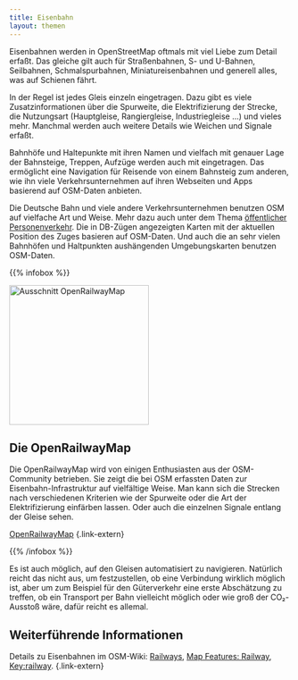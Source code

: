 ```yaml
---
title: Eisenbahn
layout: themen
---
```


Eisenbahnen werden in OpenStreetMap oftmals mit viel Liebe zum Detail erfaßt.
Das gleiche gilt auch für Straßenbahnen, S- und U-Bahnen, Seilbahnen,
Schmalspurbahnen, Miniatureisenbahnen und generell alles, was auf Schienen
fährt.

In der Regel ist jedes Gleis einzeln eingetragen. Dazu gibt es viele
Zusatzinformationen über die Spurweite, die Elektrifizierung der Strecke, die
Nutzungsart (Hauptgleise, Rangiergleise, Industriegleise ...) und vieles mehr.
Manchmal werden auch weitere Details wie Weichen und Signale erfaßt.

Bahnhöfe und Haltepunkte mit ihren Namen und vielfach mit genauer Lage der
Bahnsteige, Treppen, Aufzüge werden auch mit eingetragen. Das ermöglicht eine
Navigation für Reisende von einem Bahnsteig zum anderen, wie ihn viele
Verkehrsunternehmen auf ihren Webseiten und Apps basierend auf OSM-Daten
anbieten.

Die Deutsche Bahn und viele andere Verkehrsunternehmen benutzen OSM auf
vielfache Art und Weise. Mehr dazu auch unter dem Thema [öffentlicher
Personenverkehr](/themen/öpnv/). Die in DB-Zügen angezeigten Karten mit der
aktuellen Position des Zuges basieren auf OSM-Daten. Und auch die an sehr
vielen Bahnhöfen und Haltpunkten aushängenden Umgebungskarten benutzen
OSM-Daten.

{{% infobox %}}

<img class="float-right with-border" src="ausschnitt-openrailwaymap.png" title="Ausschnitt OpenRailwayMap" width="250"/>

## Die OpenRailwayMap

Die OpenRailwayMap wird von einigen Enthusiasten aus der OSM-Community
betrieben. Sie zeigt die bei OSM erfassten Daten zur Eisenbahn-Infrastruktur
auf vielfältige Weise. Man kann sich die Strecken nach verschiedenen Kriterien
wie der Spurweite oder die Art der Elektrifizierung einfärben lassen. Oder auch
die einzelnen Signale entlang der Gleise sehen.

[OpenRailwayMap](https://openrailwaymap.org/)
{.link-extern}

{{% /infobox %}}

Es ist auch möglich, auf den Gleisen automatisiert zu navigieren. Natürlich
reicht das nicht aus, um festzustellen, ob eine Verbindung wirklich möglich
ist, aber um zum Beispiel für den Güterverkehr eine erste Abschätzung zu
treffen, ob ein Transport per Bahn vielleicht möglich oder wie groß der
CO&#x2082;-Ausstoß wäre, dafür reicht es allemal.

## Weiterführende Informationen

Details zu Eisenbahnen im OSM-Wiki: [Railways](https://wiki.openstreetmap.org/wiki/Railways),
[Map Features: Railway](https://wiki.openstreetmap.org/wiki/Map_features#Railway),
[Key:railway](https://wiki.openstreetmap.org/wiki/DE:Key:railway).
{.link-extern}

